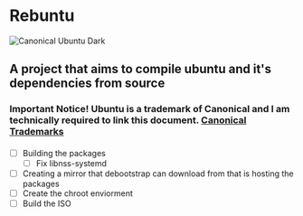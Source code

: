 # Rebuntu
![Canonical Ubuntu Dark](https://github.com/user-attachments/assets/b4a966c8-57b8-4dbb-a00d-0dba31d539b8)
## A project that aims to compile ubuntu and it's dependencies from source
### Important Notice! Ubuntu is a trademark of Canonical and I am technically required to link this document. [Canonical Trademarks](https://ubuntu.com/legal/trademarks)
####
- [ ] Building the packages
     - [ ] Fix libnss-systemd
- [ ] Creating a mirror that debootstrap can download from that is hosting the packages
- [ ] Create the chroot enviorment
- [ ] Build the ISO
